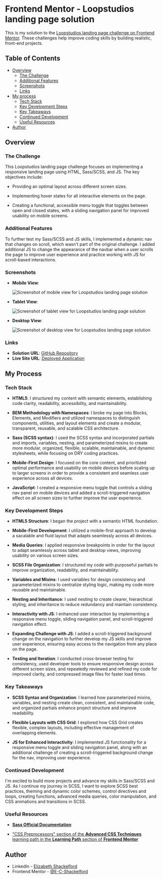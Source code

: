 # Frontend Mentor - Loopstudios landing page solution

This is my solution to the [Loopstudios landing page challenge on Frontend Mentor](https://www.frontendmentor.io/challenges/loopstudios-landing-page-N88J5Onjw). These challenges help improve coding skills by building realistic, front-end projects.

## Table of Contents

- [Overview](#overview)
  - [The Challenge](#the-challenge)
  - [Additional Features](#additional-features)
  - [Screenshots](#screenshot)
  - [Links](#links)
- [My process](#my-process)
  - [Tech Stack](#tech-stack)
  - [Key Development Steps](#key-development-steps)
  - [Key Takeaways](#key-takeaways)
  - [Continued Development](#continued-development)
  - [Useful Resources](#useful-resources)
- [Author](#author)

## Overview

### The Challenge

This Loopstudios landing page challenge focuses on implementing a responsive landing page using HTML, Sass/SCSS, and JS. The key objectives include:

- Providing an optimal layout across different screen sizes.

- Implementing hover states for all interactive elements on the page.

- Creating a functional, accessible menu toggle that toggles between open and closed states, with a sliding navigation panel for improved usability on mobile screens.

### Additional Features

To further test my Sass/SCSS and JS skills, I implemented a dynamic nav that changes on scroll, which wasn't part of the original challenge. I added additional JS to change the appearance of the navbar when a user scrolls the page to improve user experience and practice working with JS for scroll-based interactions.

### Screenshots

- **Mobile View**:

  ![Screenshot of mobile view for Loopstudios landing page solution](images/screenshot-loopstudios-solution-mobile.png)

- **Tablet View**:

  ![Screenshot of tablet view for Loopstudios landing page solution](images/screenshot-loopstudios-solution-tablet.png)

- **Desktop View**:

  ![Screenshot of desktop view for Loopstudios landing page solution](images/screenshot-loopstudios-solution-desktop.png)

### Links

- **Solution URL**: [GitHub Repository](https://github.com/E-C-Shackelford/frontendmentor-loopstudios-landing-page)
- **Live Site URL**: [Deployed Application](https://e-c-shackelford.github.io/frontendmentor-loopstudios-landing-page/)

## My Process

### Tech Stack

- **HTML5**: I structured my content with semantic elements, establishing code clarity, readability, accessibility, and maintainability.

- **BEM Methodology with Namespaces**: I broke my page into Blocks, Elements, and Modifiers and utilized namespaces to distinguish components, utilities, and layout elements and create a modular, transparent, reusable, and scalable CSS architecture.

- **Sass (SCSS syntax)**: I used the SCSS syntax and incorporated partials and imports, variables, nesting, and parameterized mixins to create more modular, organized, flexible, scalable, maintainable, and dynamic stylesheets, while focusing on DRY coding practices.

- **Mobile-First Design**: I focused on the core content, and prioritized optimal performance and usability on mobile devices before scaling up to larger screens in order to provide a consistent and seamless user experience across all devices.

- **JavaScript**: I created a responsive menu toggle that controls a sliding nav panel on mobile devices and added a scroll-triggered navigation effect on all screen sizes to further improve the user experience.

### Key Development Steps

- **HTML5 Structure**: I began the project with a semantic HTML foundation.

- **Mobile-First Development**: I utilized a mobile-first approach to develop a sacalable and fluid layout that adapts seamlessly across all devices.

- **Media Queries**: I applied responsive breakpoints in order for the layout to adapt seamlessly across tablet and desktop views, improving usability on various screen sizes.

- **SCSS File Organization**: I structured my code with purposeful partials to improve organization, readability, and maintainability.

- **Variables and Mixins**: I used variables for design consistency and parameterized mixins to centralize styling logic, making my code more reusable and maintainable.

- **Nesting and Inheritance**: I used nesting to create clearer, hierarchical styling, and inheritance to reduce redundancy and maintain consistency.

- **Interactivity with JS**: I enhanced user interaction by implementing a responsive menu toggle, sliding navigation panel, and scroll-triggered navigation effect.

- **Expanding Challenge with JS**: I added a scroll-triggered background change on the navigation to further develop my JS skills and improve user experience, ensuring easy access to the navigation from any place on the page.

- **Testing and Iteration**: I conducted cross-browser testing for consistency, used developer tools to ensure responsive design across different screen sizes, and repeatedly reviewed and refined my code for improved clarity, and compressed image files for faster load times.

### Key Takeaways

- **SCSS Syntax and Organization**: I learned how parameterized mixins, variables, and nesting create clean, consistent, and maintainable code, and organized partials enhance project structure and improve readability.

- **Flexible Layouts with CSS Grid**: I explored how CSS Grid creates flexible, complex layouts, including effective management of overlapping elements.

- **JS for Enhanced Interactivity**: I implemented JS functionality for a responsive menu toggle and sliding navigation panel, along with an additional challenge of creating a scroll-triggered background change for the nav, improving user experience.

### Continued Development

I'm excited to build more projects and advance my skills in Sass/SCSS and JS. As I continue my journey in SCSS, I want to explore SCSS best practices, theming and dynamic color schemes, control directives and loops, creating functions, advanced media queries, color manipulation, and CSS animations and transitions in SCSS.

### Useful Resources

- [**Sass Official Documentation**](https://sass-lang.com)

- ["CSS Preprocessors" section of the **Advanced CSS Techniques** learning path in the **Learning Path** section of **Frontend Mentor**](https://www.frontendmentor.io)

## Author

- LinkedIn - [Elizabeth Shackelford](https://www.linkedin.com/in/e-c-shackelford)
- Frontend Mentor - [@E-C-Shackelford](https://www.frontendmentor.io/profile/E-C-Shackelford)

